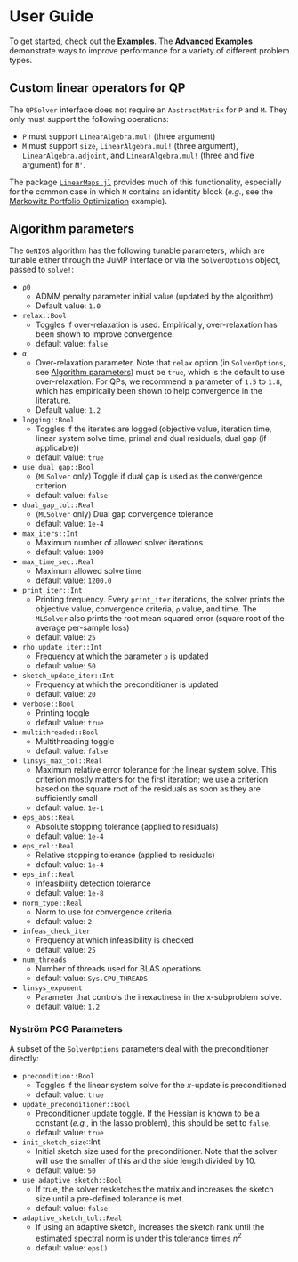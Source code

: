 # User Guide

To get started, check out the **Examples**.
The **Advanced Examples** demonstrate ways to improve performance for a
variety of different problem types.

## Custom linear operators for QP
The `QPSolver` interface does not require an `AbstractMatrix` for `P` and `M`.
They only must support the following operations:

- `P` must support `LinearAlgebra.mul!` (three argument)
- `M` must support `size`, `LinearAlgebra.mul!` (three argument), `LinearAlgebra.adjoint`, and `LinearAlgebra.mul!` (three and five argument) for `M'`. 

The package [`LinearMaps.jl`](https://github.com/JuliaLinearAlgebra/LinearMaps.jl) provides
much of this functionality, especially for the common case in which `M` contains
an identity block (_e.g._, see the [Markowitz Portfolio Optimization](@ref)
example).

## Algorithm parameters
The `GeNIOS` algorithm has the following tunable parameters, which are tunable
either through the JuMP interface or via the `SolverOptions` object,
passed to `solve!`:

- `ρ0`
    - ADMM penalty parameter initial value (updated by the algorithm)
    - Default value: `1.0`
- `relax::Bool` 
    - Toggles if over-relaxation is used. Empirically, over-relaxation has been
    shown to improve convergence.
    - default value: `false`
- `α`
    - Over-relaxation parameter. Note that `relax` option (in `SolverOptions`, see [Algorithm parameters](@ref)) must be `true`, which is the default to use over-relaxation. For QPs, we recommend a parameter of `1.5` to `1.8`, which has empirically been shown to help convergence in the literature.
    - Default value: `1.2`
- `logging::Bool` 
    - Toggles if the iterates are logged (objective value, iteration time, linear system solve time, primal and dual residuals, dual gap (if applicable))
    - default value: `true`
- `use_dual_gap::Bool` 
    - (`MLSolver` only) Toggle if dual gap is used as the convergence criterion
    - default value: `false`
- `dual_gap_tol::Real` 
    - (`MLSolver` only) Dual gap convergence tolerance
    - default value: `1e-4`
- `max_iters::Int` 
    - Maximum number of allowed solver iterations
    - default value: `1000`
- `max_time_sec::Real` 
    - Maximum allowed solve time
    - default value: `1200.0`
- `print_iter::Int` 
    - Printing frequency. Every `print_iter` iterations, the solver prints the objective value, convergence criteria, `ρ` value, and time. The `MLSolver` also prints the root mean squared error (square root of the average per-sample loss)
    - default value: `25`
- `rho_update_iter::Int` 
    - Frequency at which the parameter `ρ` is updated
    - default value: `50`
- `sketch_update_iter::Int` 
    - Frequency at which the preconditioner is updated
    - default value: `20`
- `verbose::Bool` 
    - Printing toggle
    - default value: `true`
- `multithreaded::Bool` 
    - Multithreading toggle
    - default value: `false`
- `linsys_max_tol::Real` 
    - Maximum relative error tolerance for the linear system solve. This criterion mostly matters for the first iteration; we use a criterion based on the square root of the residuals as soon as they are sufficiently small
    - default value: `1e-1`
- `eps_abs::Real` 
    - Absolute stopping tolerance (applied to residuals)
    - default value: `1e-4`
- `eps_rel::Real` 
    - Relative stopping tolerance (applied to residuals)
    - default value: `1e-4`
- `eps_inf::Real` 
    - Infeasibility detection tolerance
    - default value: `1e-8`
- `norm_type::Real` 
    - Norm to use for convergence criteria
    - default value: `2`
- `infeas_check_iter`
    - Frequency at which infeasibility is checked
    - default value: `25`
- `num_threads`
    - Number of threads used for BLAS operations
    - default value: `Sys.CPU_THREADS`
- `linsys_exponent`
    - Parameter that controls the inexactness in the x-subproblem solve.
    - default value: `1.2`


### Nyström PCG Parameters
A subset of the `SolverOptions` parameters deal with the preconditioner directly:

- `precondition::Bool` 
    - Toggles if the linear system solve for the $x$-update is preconditioned
    - default value: `true`
- `update_preconditioner::Bool` 
    - Preconditioner update toggle. If the Hessian is known to be a constant (_e.g._, in the lasso problem), this should be set to `false`.
    - default value: `true`
- `init_sketch_size`::Int
    - Initial sketch size used for the preconditioner. Note that the solver will use the smaller of this and the side length divided by 10.
    - default value: `50`
- `use_adaptive_sketch::Bool`
    - If true, the solver resketches the matrix and increases the sketch size until a pre-defined tolerance is met.
    - default value: `false`
- `adaptive_sketch_tol::Real`
    - If using an adaptive sketch, increases the sketch rank until the estimated spectral norm is under this tolerance times $n^2$
    - default value: `eps()`


